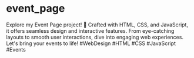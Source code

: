 # event_page
Explore my Event Page project! 🌟 Crafted with HTML, CSS, and JavaScript, it offers seamless design and interactive features. From eye-catching layouts to smooth user interactions, dive into engaging web experiences. Let's bring your events to life! #WebDesign #HTML #CSS #JavaScript #Events
